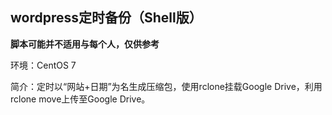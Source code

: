 ## wordpress定时备份（Shell版）

**脚本可能并不适用与每个人，仅供参考**

环境：CentOS 7

简介：定时以“网站+日期”为名生成压缩包，使用rclone挂载Google Drive，利用rclone move上传至Google Drive。